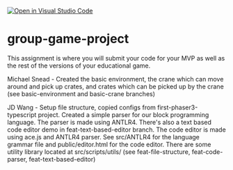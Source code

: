 [![Open in Visual Studio Code](https://classroom.github.com/assets/open-in-vscode-c66648af7eb3fe8bc4f294546bfd86ef473780cde1dea487d3c4ff354943c9ae.svg)](https://classroom.github.com/online_ide?assignment_repo_id=10563101&assignment_repo_type=AssignmentRepo)
# group-game-project

This assignment is where you will submit your code for your MVP as well as the rest of the versions of your educational game.

Michael Snead - Created the basic environment, the crane which can move around and pick up crates, and crates which can be picked up by the crane
                (see basic-environment and basic-crane branches)

JD Wang - Setup file structure, copied configs from first-phaser3-typescript project. Created a simple parser for our block programming language. The parser is made using ANTLR4. There's also a text based code editor demo in feat-text-based-editor branch. The code editor is made using ace.js and ANTLR4 parser. See src/ANTLR4 for the language grammar file and public/editor.html for the code editor. There are some utility library located at src/scripts/utils/ (see feat-file-structure, feat-code-parser, feat-text-based-editor)
